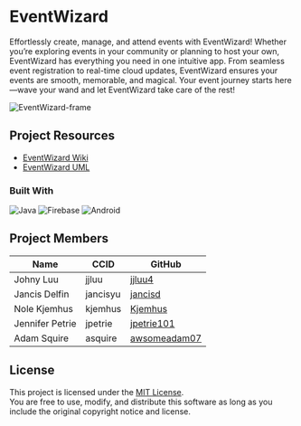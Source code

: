 # EventWizard
Effortlessly create, manage, and attend events with EventWizard!
Whether you’re exploring events in your community or planning to host your own, EventWizard has everything you need in one intuitive app.
From seamless event registration to real-time cloud updates, EventWizard ensures your events are smooth, memorable, and magical.
Your event journey starts here—wave your wand and let EventWizard take care of the rest!

![EventWizard-frame](https://github.com/user-attachments/assets/7e1cf690-7eda-4f57-9c81-4d78e3589ee9)

## Project Resources
- [EventWizard Wiki](https://github.com/wizard-cmput301/wizard-project/wiki)
- [EventWizard UML](https://github.com/wizard-cmput301/wizard-project/wiki/UML-Part-4)


### Built With
![Java](https://img.shields.io/badge/Java-ED8B00?style=for-the-badge&logo=openjdk&logoColor=white)  ![Firebase](https://img.shields.io/badge/firebase-ffca28?style=for-the-badge&logo=firebase&logoColor=black) ![Android](https://img.shields.io/badge/Android-3DDC84?style=for-the-badge&logo=Android&logoColor=white)

## Project Members

| Name            | CCID          | GitHub                                          |
| --------------- | ------------- | ----------------------------------------------- |
| Johny Luu       | jjluu         | [jjluu4](https://github.com/jjluu4)             |
| Jancis Delfin   | jancisyu      | [jancisd](https://github.com/jancisd)           |
| Nole Kjemhus    | kjemhus       | [Kjemhus](https://github.com/Kjemhus)           |
| Jennifer Petrie | jpetrie       | [jpetrie101](https://github.com/jpetrie101)     |
| Adam Squire     | asquire       | [awsomeadam07](https://github.com/awsomeadam07) |

## License
This project is licensed under the [MIT License](LICENSE).  
You are free to use, modify, and distribute this software as long as you include the original copyright notice and license.
